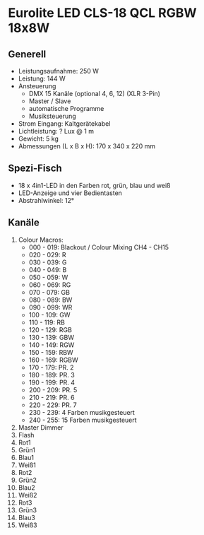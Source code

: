 # Eurolite LED CLS-18 QCL RGBW 18x8W

## Generell

- Leistungsaufnahme: 250 W
- Leistung: 144 W
- Ansteuerung
   - DMX 15 Kanäle (optional 4, 6, 12) (XLR 3-Pin)
   - Master / Slave
   - automatische Programme
   - Musiksteuerung
- Strom Eingang: Kaltgerätekabel
- Lichtleistung: ? Lux @ 1 m
- Gewicht: 5 kg
- Abmessungen (L x B x H): 170 x 340 x 220 mm

## Spezi-Fisch

- 18 x 4in1-LED in den Farben rot, grün, blau und weiß
- LED-Anzeige und vier Bedientasten
- Abstrahlwinkel: 12°

## Kanäle

1. Colour Macros:
   - 000 - 019: Blackout / Colour Mixing CH4 - CH15
   - 020 - 029: R
   - 030 - 039: G
   - 040 - 049: B
   - 050 - 059: W
   - 060 - 069: RG
   - 070 - 079: GB
   - 080 - 089: BW
   - 090 - 099: WR
   - 100 - 109: GW
   - 110 - 119: RB
   - 120 - 129: RGB
   - 130 - 139: GBW
   - 140 - 149: RGW
   - 150 - 159: RBW
   - 160 - 169: RGBW
   - 170 - 179: PR. 2
   - 180 - 189: PR. 3
   - 190 - 199: PR. 4
   - 200 - 209: PR. 5
   - 210 - 219: PR. 6
   - 220 - 229: PR. 7
   - 230 - 239: 4 Farben musikgesteuert
   - 240 - 255: 15 Farben musikgesteuert
2. Master Dimmer
3. Flash
4. Rot1
5. Grün1
6. Blau1
7. Weiß1
8. Rot2
9. Grün2
10. Blau2
11. Weiß2
12. Rot3
13. Grün3
14. Blau3
15. Weiß3
